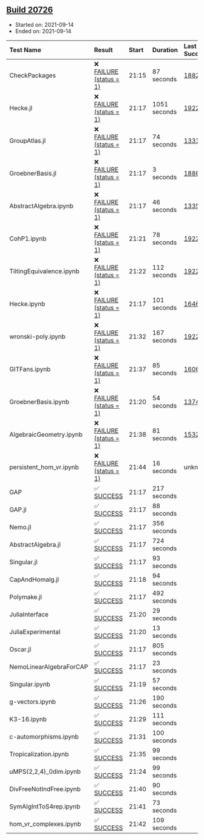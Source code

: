 ## [Build 20726](https://oscarci.mathematik.uni-kl.de/job/oscar/20726/)

* Started on: 2021-09-14
* Ended on: 2021-09-14

| Test Name    | Result | Start | Duration | Last Success | First Failure |
|:-------------|:-------|:------|:---------|:-------------|:--------------|
| CheckPackages | ❌ [FAILURE (status = 1)](https://oscarci.mathematik.uni-kl.de/job/oscar/20726/artifact/logs/build-20726/CheckPackages.log) | 21:15 | 87 seconds | [18822](https://oscarci.mathematik.uni-kl.de/job/oscar/18822/) | [18823](https://oscarci.mathematik.uni-kl.de/job/oscar/18823/) |
| Hecke.jl | ❌ [FAILURE (status = 1)](https://oscarci.mathematik.uni-kl.de/job/oscar/20726/artifact/logs/build-20726/Hecke.jl.log) | 21:17 | 1051 seconds | [19222](https://oscarci.mathematik.uni-kl.de/job/oscar/19222/) | [20152](https://oscarci.mathematik.uni-kl.de/job/oscar/20152/) |
| GroupAtlas.jl | ❌ [FAILURE (status = 1)](https://oscarci.mathematik.uni-kl.de/job/oscar/20726/artifact/logs/build-20726/GroupAtlas.jl.log) | 21:17 | 74 seconds | [13311](https://oscarci.mathematik.uni-kl.de/job/oscar/13311/) | [13312](https://oscarci.mathematik.uni-kl.de/job/oscar/13312/) |
| GroebnerBasis.jl | ❌ [FAILURE (status = 1)](https://oscarci.mathematik.uni-kl.de/job/oscar/20726/artifact/logs/build-20726/GroebnerBasis.jl.log) | 21:17 | 3 seconds | [18864](https://oscarci.mathematik.uni-kl.de/job/oscar/18864/) | [18865](https://oscarci.mathematik.uni-kl.de/job/oscar/18865/) |
| AbstractAlgebra.ipynb | ❌ [FAILURE (status = 1)](https://oscarci.mathematik.uni-kl.de/job/oscar/20726/artifact/logs/build-20726/AbstractAlgebra.ipynb.log) | 21:17 | 46 seconds | [13355](https://oscarci.mathematik.uni-kl.de/job/oscar/13355/) | [13356](https://oscarci.mathematik.uni-kl.de/job/oscar/13356/) |
| CohP1.ipynb | ❌ [FAILURE (status = 1)](https://oscarci.mathematik.uni-kl.de/job/oscar/20726/artifact/logs/build-20726/CohP1.ipynb.log) | 21:21 | 78 seconds | [19222](https://oscarci.mathematik.uni-kl.de/job/oscar/19222/) | [20152](https://oscarci.mathematik.uni-kl.de/job/oscar/20152/) |
| TiltingEquivalence.ipynb | ❌ [FAILURE (status = 1)](https://oscarci.mathematik.uni-kl.de/job/oscar/20726/artifact/logs/build-20726/TiltingEquivalence.ipynb.log) | 21:22 | 112 seconds | [19222](https://oscarci.mathematik.uni-kl.de/job/oscar/19222/) | [20152](https://oscarci.mathematik.uni-kl.de/job/oscar/20152/) |
| Hecke.ipynb | ❌ [FAILURE (status = 1)](https://oscarci.mathematik.uni-kl.de/job/oscar/20726/artifact/logs/build-20726/Hecke.ipynb.log) | 21:17 | 101 seconds | [16463](https://oscarci.mathematik.uni-kl.de/job/oscar/16463/) | [16464](https://oscarci.mathematik.uni-kl.de/job/oscar/16464/) |
| wronski-poly.ipynb | ❌ [FAILURE (status = 1)](https://oscarci.mathematik.uni-kl.de/job/oscar/20726/artifact/logs/build-20726/wronski-poly.ipynb.log) | 21:32 | 167 seconds | [19222](https://oscarci.mathematik.uni-kl.de/job/oscar/19222/) | [20152](https://oscarci.mathematik.uni-kl.de/job/oscar/20152/) |
| GITFans.ipynb | ❌ [FAILURE (status = 1)](https://oscarci.mathematik.uni-kl.de/job/oscar/20726/artifact/logs/build-20726/GITFans.ipynb.log) | 21:37 | 85 seconds | [16068](https://oscarci.mathematik.uni-kl.de/job/oscar/16068/) | [16069](https://oscarci.mathematik.uni-kl.de/job/oscar/16069/) |
| GroebnerBasis.ipynb | ❌ [FAILURE (status = 1)](https://oscarci.mathematik.uni-kl.de/job/oscar/20726/artifact/logs/build-20726/GroebnerBasis.ipynb.log) | 21:20 | 54 seconds | [13748](https://oscarci.mathematik.uni-kl.de/job/oscar/13748/) | [13749](https://oscarci.mathematik.uni-kl.de/job/oscar/13749/) |
| AlgebraicGeometry.ipynb | ❌ [FAILURE (status = 1)](https://oscarci.mathematik.uni-kl.de/job/oscar/20726/artifact/logs/build-20726/AlgebraicGeometry.ipynb.log) | 21:38 | 81 seconds | [15322](https://oscarci.mathematik.uni-kl.de/job/oscar/15322/) | [15323](https://oscarci.mathematik.uni-kl.de/job/oscar/15323/) |
| persistent_hom_vr.ipynb | ❌ [FAILURE (status = 1)](https://oscarci.mathematik.uni-kl.de/job/oscar/20726/artifact/logs/build-20726/persistent_hom_vr.ipynb.log) | 21:44 | 16 seconds | unknown | unknown |
| GAP | ✅ [SUCCESS](https://oscarci.mathematik.uni-kl.de/job/oscar/20726/artifact/logs/build-20726/GAP.log) | 21:17 | 217 seconds |  |  |
| GAP.jl | ✅ [SUCCESS](https://oscarci.mathematik.uni-kl.de/job/oscar/20726/artifact/logs/build-20726/GAP.jl.log) | 21:17 | 88 seconds |  |  |
| Nemo.jl | ✅ [SUCCESS](https://oscarci.mathematik.uni-kl.de/job/oscar/20726/artifact/logs/build-20726/Nemo.jl.log) | 21:17 | 356 seconds |  |  |
| AbstractAlgebra.jl | ✅ [SUCCESS](https://oscarci.mathematik.uni-kl.de/job/oscar/20726/artifact/logs/build-20726/AbstractAlgebra.jl.log) | 21:17 | 724 seconds |  |  |
| Singular.jl | ✅ [SUCCESS](https://oscarci.mathematik.uni-kl.de/job/oscar/20726/artifact/logs/build-20726/Singular.jl.log) | 21:17 | 93 seconds |  |  |
| CapAndHomalg.jl | ✅ [SUCCESS](https://oscarci.mathematik.uni-kl.de/job/oscar/20726/artifact/logs/build-20726/CapAndHomalg.jl.log) | 21:18 | 94 seconds |  |  |
| Polymake.jl | ✅ [SUCCESS](https://oscarci.mathematik.uni-kl.de/job/oscar/20726/artifact/logs/build-20726/Polymake.jl.log) | 21:17 | 492 seconds |  |  |
| JuliaInterface | ✅ [SUCCESS](https://oscarci.mathematik.uni-kl.de/job/oscar/20726/artifact/logs/build-20726/JuliaInterface.log) | 21:20 | 29 seconds |  |  |
| JuliaExperimental | ✅ [SUCCESS](https://oscarci.mathematik.uni-kl.de/job/oscar/20726/artifact/logs/build-20726/JuliaExperimental.log) | 21:20 | 13 seconds |  |  |
| Oscar.jl | ✅ [SUCCESS](https://oscarci.mathematik.uni-kl.de/job/oscar/20726/artifact/logs/build-20726/Oscar.jl.log) | 21:17 | 805 seconds |  |  |
| NemoLinearAlgebraForCAP | ✅ [SUCCESS](https://oscarci.mathematik.uni-kl.de/job/oscar/20726/artifact/logs/build-20726/NemoLinearAlgebraForCAP.log) | 21:17 | 23 seconds |  |  |
| Singular.ipynb | ✅ [SUCCESS](https://oscarci.mathematik.uni-kl.de/job/oscar/20726/artifact/logs/build-20726/Singular.ipynb.log) | 21:19 | 57 seconds |  |  |
| g-vectors.ipynb | ✅ [SUCCESS](https://oscarci.mathematik.uni-kl.de/job/oscar/20726/artifact/logs/build-20726/g-vectors.ipynb.log) | 21:26 | 190 seconds |  |  |
| K3-16.ipynb | ✅ [SUCCESS](https://oscarci.mathematik.uni-kl.de/job/oscar/20726/artifact/logs/build-20726/K3-16.ipynb.log) | 21:29 | 111 seconds |  |  |
| c-automorphisms.ipynb | ✅ [SUCCESS](https://oscarci.mathematik.uni-kl.de/job/oscar/20726/artifact/logs/build-20726/c-automorphisms.ipynb.log) | 21:31 | 100 seconds |  |  |
| Tropicalization.ipynb | ✅ [SUCCESS](https://oscarci.mathematik.uni-kl.de/job/oscar/20726/artifact/logs/build-20726/Tropicalization.ipynb.log) | 21:35 | 99 seconds |  |  |
| uMPS(2,2,4)_0dim.ipynb | ✅ [SUCCESS](https://oscarci.mathematik.uni-kl.de/job/oscar/20726/artifact/logs/build-20726/uMPS-2-2-4-_0dim.ipynb.log) | 21:24 | 99 seconds |  |  |
| DivFreeNotIndFree.ipynb | ✅ [SUCCESS](https://oscarci.mathematik.uni-kl.de/job/oscar/20726/artifact/logs/build-20726/DivFreeNotIndFree.ipynb.log) | 21:40 | 90 seconds |  |  |
| SymAlgIntToS4rep.ipynb | ✅ [SUCCESS](https://oscarci.mathematik.uni-kl.de/job/oscar/20726/artifact/logs/build-20726/SymAlgIntToS4rep.ipynb.log) | 21:41 | 73 seconds |  |  |
| hom_vr_complexes.ipynb | ✅ [SUCCESS](https://oscarci.mathematik.uni-kl.de/job/oscar/20726/artifact/logs/build-20726/hom_vr_complexes.ipynb.log) | 21:42 | 109 seconds |  |  |
